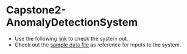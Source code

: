 # Capstone2-AnomalyDetectionSystem

- Use the following [link](https://www.google.com/) to check the system out.
- Check out the [sample data file](https://www.google.com/) as reference for inputs to the system.
